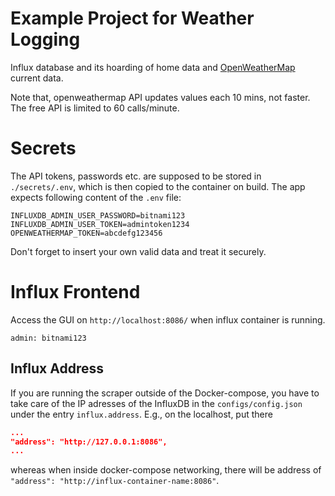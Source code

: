 # Example Project for Weather Logging
Influx database and its hoarding of home data and [OpenWeatherMap](https://openweathermap.org) current data.

Note that, openweathermap API updates values each 10 mins, not faster. The free API is limited to 60 calls/minute.


# Secrets
The API tokens, passwords etc. are supposed to be stored in `./secrets/.env`, which is then copied to the container on build. The app expects following content of the `.env` file:

```env
INFLUXDB_ADMIN_USER_PASSWORD=bitnami123
INFLUXDB_ADMIN_USER_TOKEN=admintoken1234
OPENWEATHERMAP_TOKEN=abcdefg123456
```
Don't forget to insert your own valid data and treat it securely.

# Influx Frontend
Access the GUI on `http://localhost:8086/` when influx container is running.
```
admin: bitnami123
```

## Influx Address
If you are running the scraper outside of the Docker-compose, you have to take care of the IP adresses of the InfluxDB in the `configs/config.json` under the entry `influx.address`. E.g., on the localhost, put there 
```json
...
"address": "http://127.0.0.1:8086",
...
```
whereas when inside docker-compose networking, there will be address of `"address": "http://influx-container-name:8086"`.
